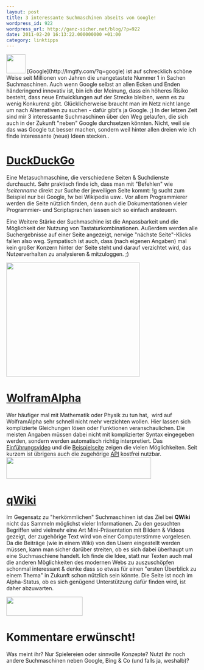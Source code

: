 ```yaml
---
layout: post
title: 3 interessante Suchmaschinen abseits von Google!
wordpress_id: 922
wordpress_url: http://ganz-sicher.net/blog/?p=922
date: 2011-02-20 16:13:22.000000000 +01:00
category: linktipps
---
```

<img class="lefticon" title="google" src="/wp-content/uploads/google1.png" alt="" width="50" height="50" />
[Google](http://lmgtfy.com/?q=google) ist auf schrecklich schöne Weise seit Millionen von Jahren die unangetastete Nummer 1 in Sachen Suchmaschinen. Auch wenn Google selbst an allen Ecken und Enden händeringend innovativ ist, bin ich der Meinung, dass ein höheres Risiko besteht, dass neue Entwicklungen auf der Strecke bleiben, wenn es zu wenig Konkurenz gibt. Glücklicherweise braucht man im Netz nicht lange um nach Alternativen zu suchen - dafür gibt's ja Google. ;)
In der letzen Zeit sind mir 3 interessante Suchmaschinen über den Weg gelaufen, die sich auch in der Zukunft "neben" Google durchsetzen könnten. Nicht, weil sie das was Google tut besser machen, sondern weil hinter allen dreien wie ich finde interessante (neue) Ideen stecken..
<!--more-->

[DuckDuckGo](http://duckduckgo.com)
===================================
Eine Metasuchmaschine, die verschiedene Seiten &amp; Suchdienste durchsucht. Sehr praktisch finde ich, dass man mit "Befehlen" wie <em>!seitenname</em> direkt zur Suche der jeweiligen Seite kommt: !g sucht zum Beispiel nur bei Google, !w bei Wikipedia usw.. Vor allem Programmierer werden die Seite nützlich finden, denn auch die Dokumentationen vieler Programmier- und Scriptsprachen lassen sich so einfach ansteuern.

Eine Weitere Stärke der Suchmaschine ist die Anpassbarkeit und die Möglichkeit der Nutzung von Tastaturkombinationen. Außerdem werden alle Suchergebnisse auf einer Seite angezeigt, nervige "nächste Seite"-Klicks fallen also weg.
Sympatisch ist auch, dass (nach eigenen Angaben) mal kein großer Konzern hinter der Seite steht und darauf verzichtet wird, das Nutzerverhalten zu analysieren &amp; mitzuloggen. ;)

<img class="borderimg centered" src="/wp-content/uploads/duckduckgo.png" alt="" width="350" height="300" />

[WolframAlpha](http://www.wolframalpha.com)
===========================================
Wer häufiger mal mit Mathematik oder Physik zu tun hat,  wird auf WolframAlpha sehr schnell nicht mehr verzichten wollen. Hier lassen sich komplizierte Gleichungen lösen oder Funktionen veranschaulichen. Die meisten Angaben müssen dabei nicht mit komplizierter Syntax eingegeben werden, sondern werden automatisch richtig interpretiert. Das <a href="http://www.wolframalpha.com/screencast/introducingwolframalpha.html">Einführungsvideo</a> und die <a href="http://www.wolframalpha.com/examples/">Beispielseite</a> zeigen die vielen Möglichkeiten. Seit kurzem ist übrigens auch die zugehörige <a href="http://products.wolframalpha.com/api/">API</a> kostfrei nutzbar.
<img class="borderimg centered"  src="/wp-content/uploads/wa-logo.png" alt="" width="380" height="57" />

[qWiki](http://www.qwiki.com)
=============================
Im Gegensatz zu "herkömmlichen" Suchmaschinen ist das Ziel bei <strong>QWiki</strong> nicht das Sammeln möglichst vieler Informationen. Zu den gesuchten Begriffen wird vielmehr eine Art Mini-Präsentation mit Bildern &amp; Videos gezeigt, der zugehörige Text wird von einer Computerstimme vorgelesen. Da die Beiträge (wie in einem Wiki) von den Usern eingestellt werden müssen, kann man sicher darüber streiten, ob es sich dabei überhaupt um eine Suchmaschiene handelt. Ich finde die Idee, statt nur Texten auch mal die anderen Möglichkeiten des modernen Webs zu auszuschöpfen schonmal interessant &amp; denke dass so etwas für einen "ersten Überblick zu einem Thema" in Zukunft schon nützlich sein könnte. Die Seite ist noch im Alpha-Status, ob es sich genügend Unterstützung dafür finden wird, ist daher abzuwarten.

<img class="borderimg centered" src="/wp-content/uploads/qwikilogo.png" alt="" width="200" height="50" />

Kommentare erwünscht!
=====================
Was meint ihr? Nur Spielereien oder sinnvolle Konzepte? Nutzt ihr noch andere Suchmaschinen neben Google, Bing &amp; Co (und falls ja, weshalb)?

